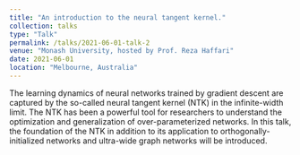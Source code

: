```yaml
---
title: "An introduction to the neural tangent kernel."
collection: talks
type: "Talk"
permalink: /talks/2021-06-01-talk-2
venue: "Monash University, hosted by Prof. Reza Haffari"
date: 2021-06-01
location: "Melbourne, Australia"
---
```


The learning dynamics of neural networks trained by gradient descent are captured by the so-called neural tangent kernel (NTK) in the infinite-width limit. The NTK has been a powerful tool for researchers to understand the optimization and generalization of over-parameterized networks. In this talk, the foundation of the NTK in addition to its application to orthogonally-initialized networks and ultra-wide graph networks will be introduced.
